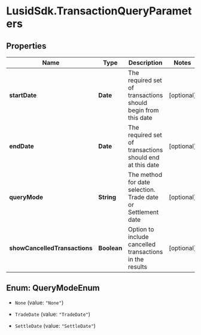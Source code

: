 # LusidSdk.TransactionQueryParameters

## Properties
Name | Type | Description | Notes
------------ | ------------- | ------------- | -------------
**startDate** | **Date** | The required set of transactions should begin from this date | [optional] 
**endDate** | **Date** | The required set of transactions should end at this date | [optional] 
**queryMode** | **String** | The method for date selection. Trade date or Settlement date | [optional] 
**showCancelledTransactions** | **Boolean** | Option to include cancelled transactions in the results | [optional] 


<a name="QueryModeEnum"></a>
## Enum: QueryModeEnum


* `None` (value: `"None"`)

* `TradeDate` (value: `"TradeDate"`)

* `SettleDate` (value: `"SettleDate"`)




